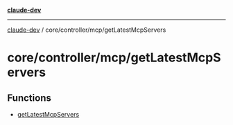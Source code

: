 [**claude-dev**](../../../../README.md)

***

[claude-dev](../../../../README.md) / core/controller/mcp/getLatestMcpServers

# core/controller/mcp/getLatestMcpServers

## Functions

- [getLatestMcpServers](functions/getLatestMcpServers.md)
